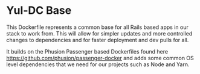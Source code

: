 # Yul-DC Base

This Dockerfile represents a common base for all Rails based apps in our stack to work from.  This will allow for 
simpler updates and more controlled changes to dependencies and for faster deployment and dev pulls for all.

It builds on the Phusion Passenger based Dockerfiles found here https://github.com/phusion/passenger-docker and 
adds some common OS level dependencies that we need for our projects such as Node and Yarn.
